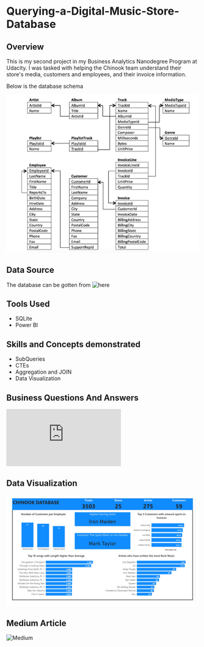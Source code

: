 # Querying-a-Digital-Music-Store-Database

## Overview
This is my second project in my Business Analytics Nanodegree Program at Udacity. I was tasked with helping the Chinook team understand their store's media, customers and employees, and their invoice information.

Below is the database schema

![](Chinook_Schema.JPG)

## Data Source 
The database can be gotten from ![here](Chinook.db)

## Tools Used
- SQLite
- Power BI
  
## Skills and Concepts demonstrated
- SubQueries
- CTEs
- Aggregation and JOIN
- Data Visualization
  
## Business Questions And Answers

![Solution](https://github.com/Ratafar22/Querying-a-Digital-Music-Store-Database/blob/main/Business%20Questions%20and%20Answers.md)

## Data Visualization

![](https://github.com/Ratafar22/Querying-a-Digital-Music-Store-Database/blob/main/Chinook%20Music%20Store1.jpg)

## Medium Article

![Medium]()
